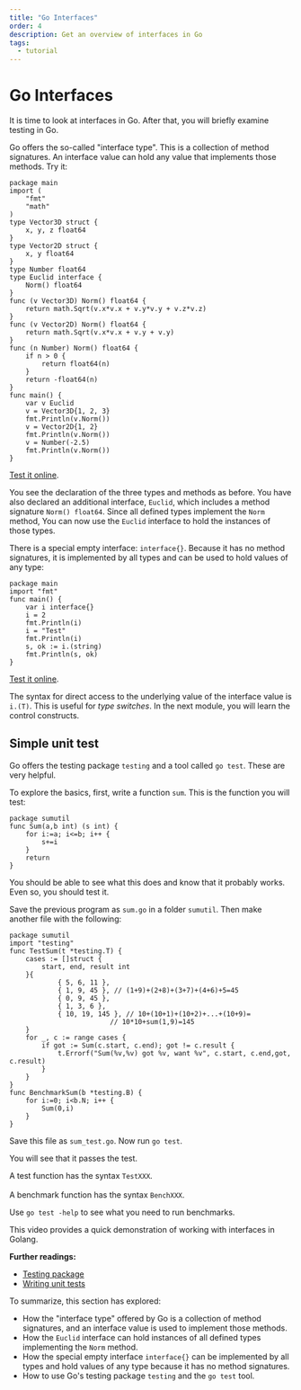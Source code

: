 ```yaml
---
title: "Go Interfaces"
order: 4
description: Get an overview of interfaces in Go
tags: 
  - tutorial
---
```


# Go Interfaces

It is time to look at interfaces in Go. After that, you will briefly examine testing in Go.

Go offers the so-called "interface type". This is a collection of method signatures. An interface value can hold any value that implements those methods. Try it:

```golang
package main
import (
    "fmt"
    "math"
)
type Vector3D struct {
    x, y, z float64
}
type Vector2D struct {
    x, y float64
}
type Number float64
type Euclid interface {
    Norm() float64
}
func (v Vector3D) Norm() float64 {
    return math.Sqrt(v.x*v.x + v.y*v.y + v.z*v.z)
}
func (v Vector2D) Norm() float64 {
    return math.Sqrt(v.x*v.x + v.y + v.y)
}
func (n Number) Norm() float64 {
    if n > 0 {
        return float64(n)
    }
    return -float64(n)
}
func main() {
    var v Euclid
    v = Vector3D{1, 2, 3}
    fmt.Println(v.Norm())
    v = Vector2D{1, 2}
    fmt.Println(v.Norm())
    v = Number(-2.5)
    fmt.Println(v.Norm())
}
```

<HighlightBox type="tip">

[Test it online](https://go.dev/play/p/lOEgFlWL2JI).

</HighlightBox>

You see the declaration of the three types and methods as before. You have also declared an additional interface, `Euclid`, which includes a method signature `Norm() float64`. Since all defined types implement the `Norm` method, You can now use the `Euclid` interface to hold the instances of those types.

There is a special empty interface: `interface{}`. Because it has no method signatures, it is implemented by all types and can be used to hold values of any type:
    
```golang
package main
import "fmt"
func main() {
    var i interface{}
    i = 2
    fmt.Println(i)
    i = "Test"
    fmt.Println(i)
    s, ok := i.(string)
    fmt.Println(s, ok)
}
```

<HighlightBox type="tip">

[Test it online](https://go.dev/play/p/p9bTIVlCPfr).

</HighlightBox>

The syntax for direct access to the underlying value of the interface value is `i.(T)`. This is useful for *type switches*. In the next module, you will learn the control constructs.

## Simple unit test

Go offers the testing package `testing` and a tool called `go test`. These are very helpful.

To explore the basics, first, write a function `sum`. This is the function you will test:

```
package sumutil
func Sum(a,b int) (s int) {
    for i:=a; i<=b; i++ {
        s+=i
    } 
    return
}
```

You should be able to see what this does and know that it probably works. Even so, you should test it.

Save the previous program as `sum.go` in a folder `sumutil`. Then make another file with the following:

```
package sumutil
import "testing"
func TestSum(t *testing.T) {
    cases := []struct {
        start, end, result int
    }{
            { 5, 6, 11 },
            { 1, 9, 45 }, // (1+9)+(2+8)+(3+7)+(4+6)+5=45
            { 0, 9, 45 }, 
            { 1, 3, 6 },
            { 10, 19, 145 }, // 10+(10+1)+(10+2)+...+(10+9)=
                         // 10*10+sum(1,9)=145
    }
    for _, c := range cases {
        if got := Sum(c.start, c.end); got != c.result {
            t.Errorf("Sum(%v,%v) got %v, want %v", c.start, c.end,got, c.result)
        }
    }
}
func BenchmarkSum(b *testing.B) {
    for i:=0; i<b.N; i++ {
        Sum(0,i)
    }
}
```

Save this file as `sum_test.go`. Now run `go test`.

You will see that it passes the test.

<HighlightBox type="note">

A test function has the syntax `TestXXX`.
<br/><br/>
A benchmark function has the syntax `BenchXXX`.

</HighlightBox>

Use `go test -help` to see what you need to run benchmarks.

<HighlightBox type="info">

This video provides a quick demonstration of working with interfaces in Golang.

<YoutubePlayer videoId="F3k9lGOuLnw"/>

</HighlightBox>

<HighlightBox type="reading">

**Further readings:**

* [Testing package](https://golang.org/pkg/testing/)
* [Writing unit tests](https://blog.alexellis.io/golang-writing-unit-tests/)

</HighlightBox>

<HighlightBox type="synopsis">

To summarize, this section has explored:

* How the "interface type" offered by Go is a collection of method signatures, and an interface value is used to implement those methods.
* How the `Euclid` interface can hold instances of all defined types implementing the `Norm` method.
* How the special empty interface `interface{}` can be implemented by all types and hold values of any type because it has no method signatures.
* How to use Go's testing package `testing` and the `go test` tool.

</HighlightBox>

<!--## Next up

Basics and interfaces are covered, what's next? Take a closer look at the control structures in Go by diving into `if`, `switch`, and `for` statements in the [next section](./4-control.md).-->

